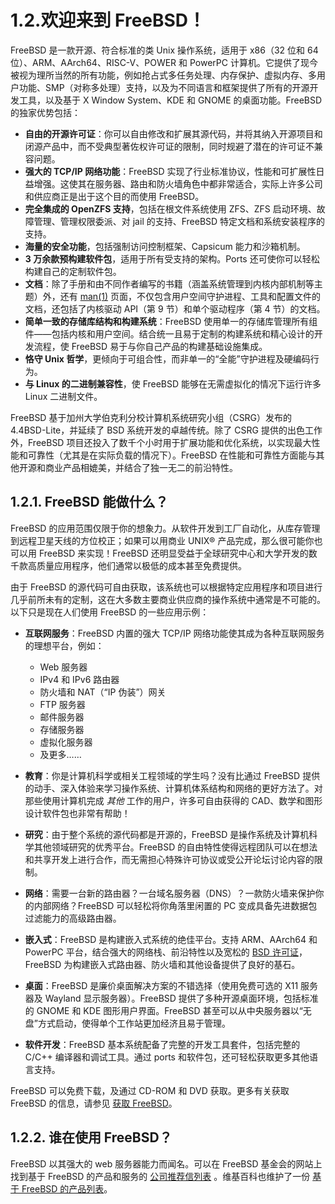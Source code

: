 # 1.2.欢迎来到 FreeBSD！

FreeBSD 是一款开源、符合标准的类 Unix 操作系统，适用于 x86（32 位和 64 位）、ARM、AArch64、RISC-V、POWER 和 PowerPC 计算机。它提供了现今被视为理所当然的所有功能，例如抢占式多任务处理、内存保护、虚拟内存、多用户功能、SMP（对称多处理）支持，以及为不同语言和框架提供了所有的开源开发工具，以及基于 X Window System、KDE 和 GNOME 的桌面功能。FreeBSD 的独家优势包括：

* **自由的开源许可证**：你可以自由修改和扩展其源代码，并将其纳入开源项目和闭源产品中，而不受典型著佐权许可证的限制，同时规避了潜在的许可证不兼容问题。
* **强大的 TCP/IP 网络功能**：FreeBSD 实现了行业标准协议，性能和可扩展性日益增强。这使其在服务器、路由和防火墙角色中都非常适合，实际上许多公司和供应商正是出于这个目的而使用 FreeBSD。
* **完全集成的 OpenZFS 支持**，包括在根文件系统使用 ZFS、ZFS 启动环境、故障管理、管理权限委派、对 jail 的支持、FreeBSD 特定文档和系统安装程序的支持。
* **海量的安全功能**，包括强制访问控制框架、Capsicum 能力和沙箱机制。
* **3 万余款预构建软件包**，适用于所有受支持的架构。Ports 还可使你可以轻松构建自己的定制软件包。
* **文档**：除了手册和由不同作者编写的书籍（涵盖系统管理到内核内部机制等主题）外，还有 [man(1)](https://man.freebsd.org/cgi/man.cgi?query=man&sektion=1&format=html) 页面，不仅包含用户空间守护进程、工具和配置文件的文档，还包括了内核驱动 API（第 9 节）和单个驱动程序（第 4 节）的文档。
* **简单一致的存储库结构和构建系统**：FreeBSD 使用单一的存储库管理所有组件——包括内核和用户空间。结合统一且易于定制的构建系统和精心设计的开发流程，使 FreeBSD 易于与你自己产品的构建基础设施集成。
* **恪守 Unix 哲学**，更倾向于可组合性，而非单一的“全能”守护进程及硬编码行为。
* **与 Linux 的二进制兼容性**，使 FreeBSD 能够在无需虚拟化的情况下运行许多 Linux 二进制文件。

FreeBSD 基于加州大学伯克利分校计算机系统研究小组（CSRG）发布的 4.4BSD-Lite，并延续了 BSD 系统开发的卓越传统。除了 CSRG 提供的出色工作外，FreeBSD 项目还投入了数千个小时用于扩展功能和优化系统，以实现最大性能和可靠性（尤其是在实际负载的情况下）。FreeBSD 在性能和可靠性方面能与其他开源和商业产品相媲美，并结合了独一无二的前沿特性。

## 1.2.1. FreeBSD 能做什么？

FreeBSD 的应用范围仅限于你的想象力。从软件开发到工厂自动化，从库存管理到远程卫星天线的方位校正；如果可以用商业 UNIX® 产品完成，那么很可能你也可以用 FreeBSD 来实现！FreeBSD 还明显受益于全球研究中心和大学开发的数千款高质量应用程序，他们通常以极低的成本甚至免费提供。

由于 FreeBSD 的源代码可自由获取，该系统也可以根据特定应用程序和项目进行几乎前所未有的定制，这在大多数主要商业供应商的操作系统中通常是不可能的。以下只是现在人们使用 FreeBSD 的一些应用示例：

* **互联网服务**：FreeBSD 内置的强大 TCP/IP 网络功能使其成为各种互联网服务的理想平台，例如：

  * Web 服务器
  * IPv4 和 IPv6 路由器
  * 防火墙和 NAT（“IP 伪装”）网关
  * FTP 服务器
  * 邮件服务器
  * 存储服务器
  * 虚拟化服务器
  * 及更多……

* **教育**：你是计算机科学或相关工程领域的学生吗？没有比通过 FreeBSD 提供的动手、深入体验来学习操作系统、计算机体系结构和网络的更好方法了。对那些使用计算机完成 *其他* 工作的用户，许多可自由获得的 CAD、数学和图形设计软件包也非常有帮助！

* **研究**：由于整个系统的源代码都是开源的，FreeBSD 是操作系统及计算机科学其他领域研究的优秀平台。FreeBSD 的自由特性使得远程团队可以在想法和共享开发上进行合作，而无需担心特殊许可协议或受公开论坛讨论内容的限制。

* **网络**：需要一台新的路由器？一台域名服务器（DNS）？一款防火墙来保护你的内部网络？FreeBSD 可以轻松将你角落里闲置的 PC 变成具备先进数据包过滤能力的高级路由器。

* **嵌入式**：FreeBSD 是构建嵌入式系统的绝佳平台。支持 ARM、AArch64 和 PowerPC 平台，结合强大的网络栈、前沿特性以及宽松的 [BSD 许可证](https://docs.freebsd.org/en/books/faq/#bsd-license-restrictions)，FreeBSD 为构建嵌入式路由器、防火墙和其他设备提供了良好的基石。

* **桌面**：FreeBSD 是廉价桌面解决方案的不错选择（使用免费可选的 X11 服务器及 Wayland 显示服务器）。FreeBSD 提供了多种开源桌面环境，包括标准的 GNOME 和 KDE 图形用户界面。FreeBSD 甚至可以从中央服务器以“无盘”方式启动，使得单个工作站更加经济且易于管理。

* **软件开发**：FreeBSD 基本系统配备了完整的开发工具套件，包括完整的 C/C++ 编译器和调试工具。通过 ports 和软件包，还可轻松获取更多其他语言支持。

FreeBSD 可以免费下载，及通过 CD-ROM 和 DVD 获取。更多有关获取 FreeBSD 的信息，请参见 [获取 FreeBSD](https://docs.freebsd.org/en/books/handbook/mirrors/#mirrors)。

## 1.2.2. 谁在使用 FreeBSD？

FreeBSD 以其强大的 web 服务器能力而闻名。可以在 FreeBSD 基金会的网站上找到基于 FreeBSD 的产品和服务的 [公司推荐信列表](https://freebsdfoundation.org/about-us/testimonials/) 。维基百科也维护了一份 [基于 FreeBSD 的产品列表](https://en.wikipedia.org/wiki/List_of_products_based_on_FreeBSD)。

